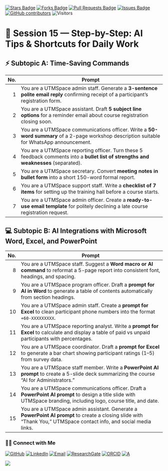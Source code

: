 <a href="https://github.com/drshahizan/short-course/stargazers"><img src="https://img.shields.io/github/stars/drshahizan/short-course" alt="Stars Badge"/></a>
<a href="https://github.com/drshahizan/short-course/network/members"><img src="https://img.shields.io/github/forks/drshahizan/short-course" alt="Forks Badge"/></a>
<a href="https://github.com/drshahizan/short-course/pulls"><img src="https://img.shields.io/github/issues-pr/drshahizan/short-course" alt="Pull Requests Badge"/></a>
<a href="https://github.com/drshahizan/short-course"><img src="https://img.shields.io/github/issues/drshahizan/short-course" alt="Issues Badge"/></a>
<a href="https://github.com/drshahizan/short-course/graphs/contributors"><img alt="GitHub contributors" src="https://img.shields.io/github/contributors/drshahizan/short-course?color=2b9348"></a>
![Visitors](https://api.visitorbadge.io/api/visitors?path=https%3A%2F%2Fgithub.com%2Fdrshahizan%2Fshort-course&labelColor=%23d9e3f0&countColor=%23697689&style=flat)


# 📝 Session 15 — Step-by-Step: AI Tips & Shortcuts for Daily Work


## ⚡ Subtopic A: Time-Saving Commands

| **No.** | **Prompt**                                                                                                                                  |
| ------: | ------------------------------------------------------------------------------------------------------------------------------------------- |
|       1 | You are a UTMSpace admin staff. Generate a **3-sentence polite email reply** confirming receipt of a participant’s registration form.       |
|       2 | You are a UTMSpace assistant. Draft **5 subject line options** for a reminder email about course registration closing soon.                 |
|       3 | You are a UTMSpace communications officer. Write a **50-word summary** of a 2-page workshop description suitable for WhatsApp announcement. |
|       4 | You are a UTMSpace reporting officer. Turn these 5 feedback comments into a **bullet list of strengths and weaknesses** (separated).        |
|       5 | You are a UTMSpace secretary. Convert **meeting notes in bullet form** into a short 150-word formal report.                                 |
|       6 | You are a UTMSpace support staff. Write a **checklist of 7 items** for setting up the training hall before a course starts.                 |
|       7 | You are a UTMSpace admin officer. Create a **ready-to-use email template** for politely declining a late course registration request.       |


## 💻 Subtopic B: AI Integrations with Microsoft Word, Excel, and PowerPoint

| **No.** | **Prompt**                                                                                                                                                          |
| ------: | ------------------------------------------------------------------------------------------------------------------------------------------------------------------- |
|       8 | You are a UTMSpace staff. Suggest a **Word macro or AI command** to reformat a 5-page report into consistent font, headings, and spacing.                           |
|       9 | You are a UTMSpace program officer. Draft a **prompt for AI in Word** to generate a table of contents automatically from section headings.                          |
|      10 | You are a UTMSpace admin staff. Create a **prompt for Excel** to clean participant phone numbers into the format `+60-XXXXXXXXX`.                                   |
|      11 | You are a UTMSpace reporting analyst. Write a **prompt for Excel** to calculate and display a table of paid vs unpaid participants with percentages.                |
|      12 | You are a UTMSpace coordinator. Draft a **prompt for Excel** to generate a bar chart showing participant ratings (1–5) from survey data.                            |
|      13 | You are a UTMSpace staff member. Write a **PowerPoint AI prompt** to create a 5-slide deck summarizing the course “AI for Administrators.”                          |
|      14 | You are a UTMSpace communications officer. Draft a **PowerPoint AI prompt** to design a title slide with UTMSpace branding, including logo, course title, and date. |
|      15 | You are a UTMSpace admin assistant. Generate a **PowerPoint AI prompt** to create a closing slide with “Thank You,” UTMSpace contact info, and social media links.  |


### 🙌🏻 Connect with Me
<p align="left">
    <a href="https://github.com/drshahizan" target="_blank"><img alt="GitHub" src="https://img.shields.io/badge/-@drshahizan-181717?style=flat-square&logo=GitHub&logoColor=white"></a>
    <a href="https://www.linkedin.com/in/drshahizan" target="_blank"><img alt="LinkedIn" src="https://img.shields.io/badge/-drshahizan-blue?style=flat-square&logo=Linkedin&logoColor=white&link=https://www.linkedin.com/in/drshahizan/"></a>
    <a href="mailto:shahizan@utm.my" target="_blank"><img alt="Email" src="https://img.shields.io/badge/-shahizan@utm.my-c14438?style=flat-square&logo=Gmail&logoColor=white&link=mailto:shahizan@utm.my.com"></a>
    <a href="https://www.researchgate.net/profile/Mohd-Othman-28" target="_blank"><img alt="ResearchGate" src="https://img.shields.io/badge/-ResearchGate-00CCBB?style=flat-square&logo=ResearchGate&logoColor=white"></a>
    <a href="https://orcid.org/0000-0003-4261-1873" target="_blank"><img alt="ORCID" src="https://img.shields.io/badge/-ORCID-A6CE39?style=flat-square&logo=ORCID&logoColor=white"></a> 
 <a href="https://visitorbadge.io/status?path=https%3A%2F%2Fgithub.com%2Fdrshahizan" target="_blank"><img alt="A" src="https://api.visitorbadge.io/api/visitors?path=https%3A%2F%2Fgithub.com%2Fdrshahizan&labelColor=%23697689&countColor=%23555555&style=plastic"></a>
 
![](https://hit.yhype.me/github/profile?user_id=81284918)
</p>

